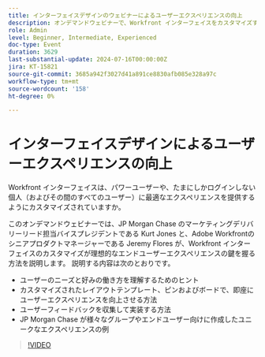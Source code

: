 ```yaml
---
title: インターフェイスデザインのウェビナーによるユーザーエクスペリエンスの向上
description: オンデマンドウェビナーで、Workfront インターフェイスをカスタマイズするためのベストプラクティスをご確認ください。 JP Morgan Chase およびAdobe Workfrontのエキスパートが、レイアウトテンプレート、ピン、ボードを使用したユーザーエクスペリエンスの最適化、およびユーザーからのフィードバックの収集について説明します。
role: Admin
level: Beginner, Intermediate, Experienced
doc-type: Event
duration: 3629
last-substantial-update: 2024-07-16T00:00:00Z
jira: KT-15821
source-git-commit: 3685a942f3027d41a891ce8830afb085e328a97c
workflow-type: tm+mt
source-wordcount: '158'
ht-degree: 0%

---
```



# インターフェイスデザインによるユーザーエクスペリエンスの向上

Workfront インターフェイスは、パワーユーザーや、たまにしかログインしない個人（およびその間のすべてのユーザー）に最適なエクスペリエンスを提供するようにカスタマイズされていますか。

このオンデマンドウェビナーでは、JP Morgan Chase のマーケティングデリバリーリード担当バイスプレジデントである Kurt Jones と、Adobe Workfrontのシニアプロダクトマネージャーである Jeremy Flores が、Workfront インターフェイスのカスタマイズが理想的なエンドユーザーエクスペリエンスの鍵を握る方法を説明します。 説明する内容は次のとおりです。

* ユーザーのニーズと好みの働き方を理解するためのヒント
* カスタマイズされたレイアウトテンプレート、ピンおよびボードで、即座にユーザーエクスペリエンスを向上させる方法
* ユーザーフィードバックを収集して実装する方法
* JP Morgan Chase が様々なグループやエンドユーザー向けに作成したユニークなエクスペリエンスの例

>[!VIDEO](https://video.tv.adobe.com/v/3431015/?learn=on)
